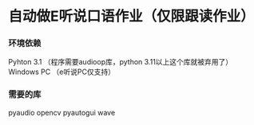 # 自动做E听说口语作业（仅限跟读作业）
### 环境依赖
   Pyhton 3.1 （程序需要audioop库，python 3.11以上这个库就被弃用了）
  Windows PC （e听说PC仅支持）
### 需要的库
   pyaudio
   opencv
   pyautogui
   wave  
